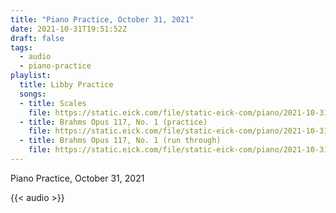 ```yaml
---
title: "Piano Practice, October 31, 2021"
date: 2021-10-31T19:51:52Z
draft: false
tags:
  - audio
  - piano-practice
playlist:
  title: Libby Practice
  songs:
  - title: Scales
    file: https://static.eick.com/file/static-eick-com/piano/2021-10-31-001.mp3
  - title: Brahms Opus 117, No. 1 (practice)
    file: https://static.eick.com/file/static-eick-com/piano/2021-10-31-002.mp3
  - title: Brahms Opus 117, No. 1 (run through)
    file: https://static.eick.com/file/static-eick-com/piano/2021-10-31-003.mp3
---
```

Piano Practice, October 31, 2021

<!--more-->

{{< audio >}}
